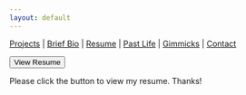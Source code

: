 ```yaml
---
layout: default
---
```

[Projects](./projects.html) | [Brief Bio](./bio.html) | [Resume](./resume.html) | [Past Life](http://pravegaracingvit.herokuapp.com/) | [Gimmicks](https://www.behance.net/kvarada) | [Contact](./contacts.html)

<button type="submit" onclick="window.open('/assets/docs/Krishna_Varadarajan_web_res.pdf')">View Resume</button>

<p> Please click the button to view my resume. Thanks! </p>